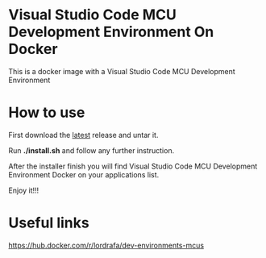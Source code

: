 # Visual Studio Code MCU Development Environment On Docker

This is a docker image with a Visual Studio Code MCU Development Environment

# How to use

First download the [latest](https://github.com/LordRafa/dev-environments-mcus/releases/latest) release and untar it.

Run **./install.sh** and follow any further instruction.

After the installer finish you will find Visual Studio Code MCU Development Environment Docker on your applications list.

Enjoy it!!!

# Useful links

https://hub.docker.com/r/lordrafa/dev-environments-mcus
